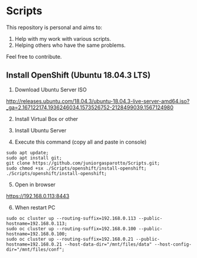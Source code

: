 # Scripts

This repository is personal and aims to:

1) Help with my work with various scripts.
2) Helping others who have the same problems.

Feel free to contribute.

## Install OpenShift (Ubuntu 18.04.3 LTS)

1. Download Ubuntu Server ISO

http://releases.ubuntu.com/18.04.3/ubuntu-18.04.3-live-server-amd64.iso?_ga=2.167122174.1936246034.1573526752-2128499039.1567124980

2. Install Virtual Box or other 

3. Install Ubuntu Server

4. Execute this command (copy all and paste in console)

```
sudo apt update;
sudo apt install git;
git clone https://github.com/juniorgasparotto/Scripts.git;
sudo chmod +sx ./Scripts/openshift/install-openshift;
./Scripts/openshift/install-openshift;
```

5. Open in browser

https://192.168.0.113:8443

6. When restart PC

```
sudo oc cluster up --routing-suffix=192.168.0.113 --public-hostname=192.168.0.113;
sudo oc cluster up --routing-suffix=192.168.0.100 --public-hostname=192.168.0.100;
sudo oc cluster up --routing-suffix=192.168.0.21 --public-hostname=192.168.0.21 --host-data-dir="/mnt/files/data" --host-config-dir="/mnt/files/conf";

```
